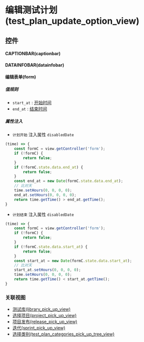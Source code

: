 # 编辑测试计划(test_plan_update_option_view)  <!-- {docsify-ignore-all} -->



## 控件
#### CAPTIONBAR(captionbar)
#### DATAINFOBAR(datainfobar)
#### 编辑表单(form)

##### 值规则
* `start_at` : [开始时间](index/value_rule_index)
* `end_at` : [结束时间](index/value_rule_index)

##### 属性注入
* `计划开始` 注入属性 `disabledDate`

```javascript
(time) => {
    const formC = view.getController('form');
    if (!formC) {
        return false;
    }
    if (!formC.state.data.end_at) {
        return false;
    }
    const end_at = new Date(formC.state.data.end_at);
    // 比对天
    time.setHours(0, 0, 0, 0);
    end_at.setHours(0, 0, 0, 0);
    return time.getTime() > end_at.getTime();
}
```

* `计划结束` 注入属性 `disabledDate`

```javascript
(time) => {
    const formC = view.getController('form');
    if (!formC) {
        return false;
    }
    if (!formC.state.data.start_at) {
        return false;
    }
    const start_at = new Date(formC.state.data.start_at);
    // 比对天
    start_at.setHours(0, 0, 0, 0);
    time.setHours(0, 0, 0, 0);
    return time.getTime() < start_at.getTime();
}
```


### 关联视图
  * [测试库(library_pick_up_view)](app/view/library_pick_up_view)
  * [选择项目(project_pick_up_view)](app/view/project_pick_up_view)
  * [项目发布(release_pick_up_view)](app/view/release_pick_up_view)
  * [迭代(sprint_pick_up_view)](app/view/sprint_pick_up_view)
  * [选择类别(test_plan_categories_pick_up_tree_view)](app/view/test_plan_categories_pick_up_tree_view)

<script>
 const { createApp } = Vue
  createApp({
    data() {
      return {

      }
    }
  }).use(ElementPlus).mount('#app')
</script>